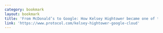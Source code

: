 ```yaml
---
category: bookmark
layout: bookmark
title: 'From McDonald’s to Google: How Kelsey Hightower became one of the most respected people in cloud computing'
link: 'https://www.protocol.com/kelsey-hightower-google-cloud'
---
```

